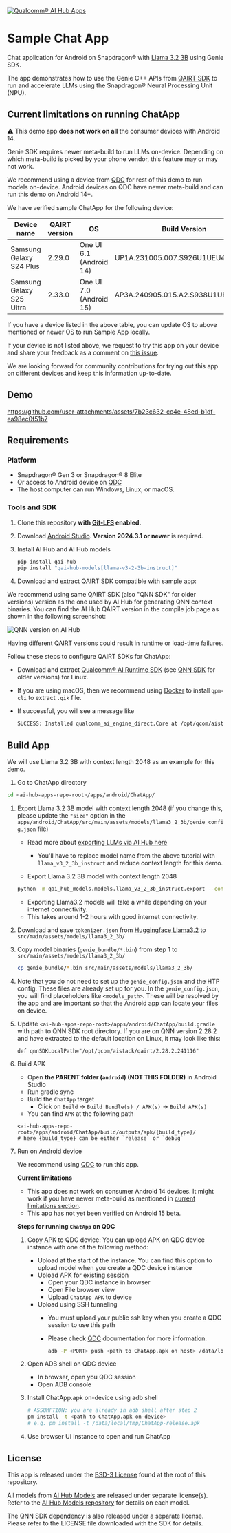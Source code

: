 [![Qualcomm® AI Hub Apps](https://qaihub-public-assets.s3.us-west-2.amazonaws.com/qai-hub-models/quic-logo.jpg)](https://aihub.qualcomm.com)

# Sample Chat App

Chat application for Android on Snapdragon® with [Llama 3.2 3B](https://aihub.qualcomm.com/compute/models/llama_v3_2_3b_instruct) using Genie SDK.

The app demonstrates how to use the Genie C++ APIs from [QAIRT SDK](https://qpm.qualcomm.com/#/main/tools/details/Qualcomm_AI_Runtime_SDK) to run and accelerate LLMs using the Snapdragon® Neural Processing Unit (NPU).

## Current limitations on running ChatApp

:warning: This demo app **does not work on all** the consumer devices with Android 14.

Genie SDK requires newer meta-build to run LLMs on-device. Depending on which meta-build is picked by your phone vendor, this feature may or may not work.

We recommend using a device from [QDC](https://qdc.qualcomm.com/) for rest of this demo to run models on-device.
Android devices on QDC have newer meta-build and can run this demo on Android 14+.

We have verified sample ChatApp for the following device:

| Device name | QAIRT version | OS | Build Version |
| --- | --- | --- | --- |
| Samsung Galaxy S24 Plus  | 2.29.0 | One UI 6.1 (Android 14) | UP1A.231005.007.S926U1UEU4AXK4 |
| Samsung Galaxy S25 Ultra | 2.33.0 | One UI 7.0 (Android 15) | AP3A.240905.015.A2.S938U1UEU1AYA1 |

If you have a device listed in the above table, you can update OS to above mentioned or newer OS to run Sample App locally.

If your device is not listed above, we request to try this app on your device and share your feedback as a comment on [this issue](https://github.com/quic/ai-hub-apps/issues/29).

We are looking forward for community contributions for trying out this app on different devices and keep this information up-to-date.

## Demo

https://github.com/user-attachments/assets/7b23c632-cc4e-48ed-b1df-ea98ec0f51b7

## Requirements

### Platform

- Snapdragon® Gen 3 or Snapdragon® 8 Elite
- Or access to Android device on [QDC](https://qdc.qualcomm.com/)
- The host computer can run Windows, Linux, or macOS.

### Tools and SDK

1. Clone this repository **with [Git-LFS](https://git-lfs.com) enabled.**
2. Download [Android Studio](https://developer.android.com/studio). **Version 2024.3.1 or newer** is required.
3. Install AI Hub and AI Hub models

    ```bash
    pip install qai-hub
    pip install "qai-hub-models[llama-v3-2-3b-instruct]"
    ```

4. Download and extract QAIRT SDK compatible with sample app:

We recommend using same QAIRT SDK (also "QNN SDK" for older versions) version as the one used by AI Hub for generating QNN context binaries.
You can find the AI Hub QAIRT version in the compile job page as shown in the following screenshot:

![QNN version on AI Hub](assets/ai-hub-qnn-version.png)

Having different QAIRT versions could result in runtime or load-time failures.

Follow these steps to configure QAIRT SDKs for ChatApp:

- Download and extract [Qualcomm® AI Runtime SDK](https://qpm.qualcomm.com/#/main/tools/details/Qualcomm_AI_Runtime_SDK) (see [QNN SDK](https://qpm.qualcomm.com/#/main/tools/details/qualcomm_ai_engine_direct) for older versions) for Linux.

- If you are using macOS, then we recommend using [Docker](https://www.docker.com/) to install `qpm-cli` to extract `.qik` file.

- If successful, you will see a message like

    ```bash
    SUCCESS: Installed qualcomm_ai_engine_direct.Core at /opt/qcom/aistack/qairt/<version>
    ```

## Build App

We will use Llama 3.2 3B with context length 2048 as an example for this demo.

1. Go to ChatApp directory

```bash
cd <ai-hub-apps-repo-root>/apps/android/ChatApp/
```

1. Export Llama 3.2 3B model with context length 2048 (if you change this, please update the `"size"` option in the `apps/android/ChatApp/src/main/assets/models/llama3_2_3b/genie_config.json` file)

    - Read more about [exporting LLMs via AI Hub here](https://github.com/quic/ai-hub-apps/tree/main/tutorials/llm_on_genie#1-generate-genie-compatible-qnn-binaries-from-ai-hub)
        - You'll have to replace model name from the above tutorial with `llama_v3_2_3b_instruct` and reduce context length for this demo.

    - Export Llama 3.2 3B model with context length 2048

    ```bash
    python -m qai_hub_models.models.llama_v3_2_3b_instruct.export --context-length 2048 --device "Snapdragon 8 Elite QRD" --output-dir genie_bundle --skip-profiling --skip-inferencing
    ```

    - Exporting Llama3.2 models will take a while depending on your internet connectivity.
    - This takes around 1-2 hours with good internet connectivity.

2. Download and save `tokenizer.json` from [Huggingface Llama3.2](https://huggingface.co/meta-llama/Llama-3.2-3B-Instruct) to `src/main/assets/models/llama3_2_3b/`

3. Copy model binaries (`genie_bundle/*.bin`) from step 1 to `src/main/assets/models/llama3_2_3b/`

    ```bash
    cp genie_bundle/*.bin src/main/assets/models/llama3_2_3b/
    ```

4. Note that you do not need to set up the `genie_config.json` and the HTP
   config. These files are already set up for you. In the `genie_config.json`, you will find
   placeholders like `<models_path>`. These will be resolved by the app and are
   important so that the Android app can locate your files on device.

5. Update `<ai-hub-apps-repo-root>/apps/android/ChatApp/build.gradle` with path to QNN SDK root directory. If you are on QNN version 2.28.2 and have extracted to the default location on Linux, it may look like this:

    ```code
    def qnnSDKLocalPath="/opt/qcom/aistack/qairt/2.28.2.241116"
    ```

6. Build APK
    - Open **the PARENT folder (`android`) (NOT THIS FOLDER)** in Android Studio
    - Run gradle sync
    - Build the `ChatApp` target
        - Click on `Build` -> `Build Bundle(s) / APK(s)` -> `Build APK(s)`
    - You can find `APK` at the following path

    ```text
    <ai-hub-apps-repo-root>/apps/android/ChatApp/build/outputs/apk/{build_type}/
    # here {build_type} can be either `release` or `debug`
    ```


7. Run on Android device

    We recommend using [QDC](https://qdc.qualcomm.com/) to run this app.

    **Current limitations**

    - This app does not work on consumer Android 14 devices. It might work if you have newer meta-build as mentioned in [current limitations section](#current-limitations-on-running-chatapp).
    - This app has not yet been verified on Android 15 beta.

    **Steps for running `ChatApp` on QDC**

    1. Copy APK to QDC device: You can upload APK on QDC device instance with one of the following method:

        - Upload at the start of the instance. You can find this option to upload model when you create a QDC device instance
        - Upload APK for existing session
            - Open your QDC instance in browser
            - Open File browser view
            - Upload `ChatApp APK` to device
        - Upload using SSH tunneling
            - You must upload your public ssh key when you create a QDC session to use this path
            - Please check [QDC](https://qdc.qualcomm.com/) documentation for more information.

                ```bash
                adb -P <PORT> push <path to ChatApp.apk on host> /data/local/tmp/
                ```

    2. Open ADB shell on QDC device
        - In browser, open you QDC session
        - Open ADB console

    3. Install ChatApp.apk on-device using adb shell

        ```bash
        # ASSUMPTION: you are already in adb shell after step 2
        pm install -t <path to ChatApp.apk on-device>
        # e.g. pm install -t /data/local/tmp/ChatApp-release.apk
        ```

    4. Use browser UI instance to open and run ChatApp

## License

This app is released under the [BSD-3 License](../../../LICENSE) found at the root of this repository.

All models from [AI Hub Models](https://github.com/quic/ai-hub-models) are released under separate license(s). Refer to the [AI Hub Models repository](https://github.com/quic/ai-hub-models) for details on each model.

The QNN SDK dependency is also released under a separate license. Please refer to the LICENSE file downloaded with the SDK for details.
